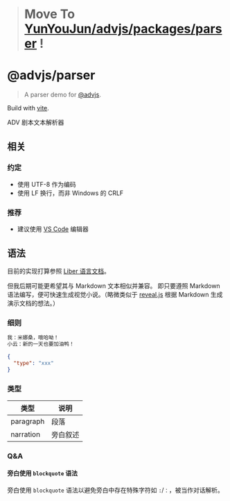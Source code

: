 > # Move To [YunYouJun/advjs/packages/parser](https://github.com/YunYouJun/advjs/blob/master/packages/parser/) !

# @advjs/parser

> A parser demo for [@advjs](https://github.com/YunYouJun/adv).

Build with [vite](https://github.com/vitejs/vite).

ADV 剧本文本解析器

## 相关

### 约定

- 使用 UTF-8 作为编码
- 使用 LF 换行，而非 Windows 的 CRLF

### 推荐

- 建议使用 [VS Code](https://code.visualstudio.com/) 编辑器

## 语法

目前的实现打算参照 [Liber 语言文档](https://doc.librian.net/site/%E9%80%B2%E9%9A%8E/Liber%E8%AA%9E%E8%A8%80%E6%96%87%E6%AA%94.html)。

但我后期可能更希望其与 Markdown 文本相似并兼容。
即只要遵照 Markdown 语法编写，便可快速生成视觉小说。（略微类似于 [reveal.js](https://github.com/hakimel/reveal.js) 根据 Markdown 生成演示文档的想法。）

### 细则

```md
我：米娜桑，哦哈呦！
小云：新的一天也要加油鸭！
```

```json
{
  "type": "xxx"
}
```

### 类型

| 类型      | 说明     |
| --------- | -------- |
| paragraph | 段落     |
| narration | 旁白叙述 |

### Q&A

#### 旁白使用 `blockquote` 语法

旁白使用 `blockquote` 语法以避免旁白中存在特殊字符如 `:`/`：`，被当作对话解析。
